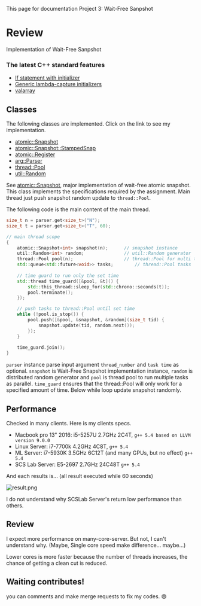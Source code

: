 This page for documentation Project 3: Wait-Free Sanpshot

# Review
Implementation of Wait-Free Sanpshot

### The latest C++ standard features

- [If statement with initializer](http://www.open-std.org/jtc1/sc22/wg21/docs/papers/2016/p0305r0.html)
- [Generic lambda-capture initializers](http://www.open-std.org/jtc1/sc22/wg21/docs/papers/2013/n3610.html)
- [valarray](http://www.open-std.org/jtc1/sc22/wg21/docs/papers/2013/n3639.html)

## Classes

The following classes are implemented. Click on the link to see my implementation.

- [atomic::Snapshot](https://github.com/jiunbae/ITE4065/wiki/Namespace::Atomic#snapshot)
- [atomic::Snapshot::StampedSnap](https://github.com/jiunbae/ITE4065/wiki/Namespace::Atomic#snapshot)
- [atomic::Register](https://github.com/jiunbae/ITE4065/wiki/namespace::atomic#reigster)
- [arg::Parser](https://github.com/jiunbae/ITE4065/wiki/Project2#argparser)
- [thread::Pool](https://github.com/jiunbae/ITE4065/wiki/namespace::thread#pool)
- [util::Random](https://github.com/jiunbae/ITE4065/wiki/namespace::util#random)

See [atomic::Snapshot](https://github.com/jiunbae/ITE4065/wiki/Namespace::Atomic#snapshot), major implementation of wait-free atomic snapshot. This class implements the specifications required by the assignment. Main thread just push snapshot random update to `thread::Pool`. 

The following code is the main content of the main thread.

```C++
size_t n = parser.get<size_t>("N");
size_t t = parser.get<size_t>("T", 60);

// main thread scope
{
	atomic::Snapshot<int> snapshot(n);		// snapshot instance
	util::Random<int> random;				// util::Random generator
	thread::Pool pool(n);					// thread::Pool for multi thread
	std::queue<std::future<void>> tasks;		// thread::Pool tasks
		
	// time guard to run only the set time  
	std::thread time_guard([&pool, &t]() {
		std::this_thread::sleep_for(std::chrono::seconds(t));
		pool.terminate();
	});

	// push tasks to thread::Pool until set time
	while (!pool.is_stop()) {
		pool.push([&pool, &snapshot, &random](size_t tid) {
			snapshot.update(tid, random.next());
		});
	}
		
	time_guard.join();
}
```
`parser` instance parse input argument `thread_number` and `task time` as optional. `snapshot` is Wait-Free Snapshot implementation instance, `random` is distributed random generator and `pool` is thread pool to run multiple tasks as parallel. `time_guard` ensures that the thread::Pool will only work for a specified amount of time. Below while loop update snapshot randomly.

## Performance

Checked in many clients. Here is my clients specs.
- Macbook pro 13" 2016: i5-5257U 2.7GHz 2C4T, `g++ 5.4 based on LLVM version 9.0.0`
- Linux Server: i7-7700k 4.2GHz 4C8T, `g++ 5.4`
- ML Server: i7-5930K 3.5GHz 6C12T (and many GPUs, but no effect) `g++ 5.4`
- SCS Lab Server: E5-2697 2.7GHz 24C48T `g++ 5.4`

And each results is... (all result executed while 60 seconds)

![result.png](https://github.com/jiunbae/ITE4065/blob/master/project3/results/result.png?raw=true)

I do not understand why SCSLab Server's return low performance than others.

## Review
I expect more performance on many-core-server. But not, I can't understand why. (Maybe, Single core speed make difference... maybe...)

Lower cores is more faster because the number of threads increases, the chance of getting a clean cut is reduced.

## Waiting contributes!
you can comments and make merge requests to fix my codes. :smile: 
